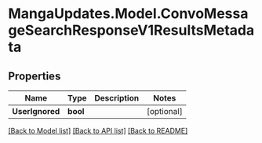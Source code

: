 # MangaUpdates.Model.ConvoMessageSearchResponseV1ResultsMetadata

## Properties

Name | Type | Description | Notes
------------ | ------------- | ------------- | -------------
**UserIgnored** | **bool** |  | [optional] 

[[Back to Model list]](../README.md#documentation-for-models) [[Back to API list]](../README.md#documentation-for-api-endpoints) [[Back to README]](../README.md)

